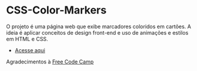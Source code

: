 
# CSS-Color-Markers

O projeto é uma página web que exibe marcadores coloridos em cartões.
A ideia é aplicar conceitos de design front-end e uso de animações e estilos em HTML e CSS.

 - [Acesse aqui](https://antonio-pf.github.io/CSS-Color-Markers/)

<p>
    Agradecimentos à <a href="https://www.freecodecamp.org/" target="_blank">Free Code Camp</a>
</p>
